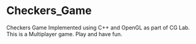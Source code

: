 # Checkers_Game
Checkers Game Implemented using C++ and OpenGL as part of CG Lab.
This is a Multiplayer game. Play and have fun.

